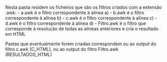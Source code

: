 Nesta pasta residem os ficheiros que são os filtros criados com a extensão .awk:
	- a.awk é o filtro correspondente à alínea a)
	- b.awk é o filtro correspondente à alínea b)
	- c.awk é o filtro correspondente à alínea c)
	- d.awk é o filtro correspondente à alínea d)
	- Filtro.awk é o filtro que corresponde à resolução de todas as alíneas anteriores e cria o resultado em HTML

Pastas que eventualmente forem criadas correspondem ou ao output do filtro c.awk (C_HTML), ou ao output do filtro Filtro.awk (RESULTADOS_HTML)
